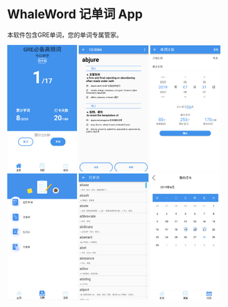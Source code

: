 WhaleWord 记单词 App
======
本软件包含GRE单词，您的单词专属管家。
<p>
  <img src="screenshot/屏幕快照 2019-06-28 下午3.47.32.png" width="32%"/>
  <img src="screenshot/屏幕快照 2019-06-28 下午3.48.10.png" width="32%"/>
  <img src="screenshot/屏幕快照 2019-06-25 下午4.56.49.png" width="32%"/>
  <img src="screenshot/屏幕快照 2019-06-25 下午5.01.39.png" width="32%"/>
  <img src="screenshot/屏幕快照 2019-06-28 下午3.50.59.png" width="32%"/>  
  <img src="screenshot/屏幕快照 2019-06-28 下午3.52.59.png" width="32%"/>
</p>
